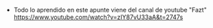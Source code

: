 


- Todo lo aprendido en este apunte viene del canal de youtube "Fazt"
  https://www.youtube.com/watch?v=zIY87vU33aA&t=2747s
